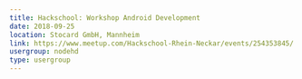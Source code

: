 ```yaml
---
title: Hackschool: Workshop Android Development
date: 2018-09-25
location: Stocard GmbH, Mannheim
link: https://www.meetup.com/Hackschool-Rhein-Neckar/events/254353845/
usergroup: nodehd
type: usergroup
---
```

